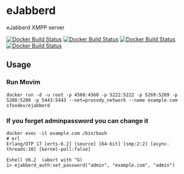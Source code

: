 # eJabberd

eJabberd XMPP server

[![Docker Build Status](https://img.shields.io/docker/build/sfoxdev/ejabberd.svg?style=flat-square)]()
[![Docker Build Status](https://img.shields.io/docker/automated/sfoxdev/ejabberd.svg?style=flat-square)]()
[![Docker Build Status](https://img.shields.io/docker/pulls/sfoxdev/ejabberd.svg?style=flat-square)]()
[![Docker Build Status](https://img.shields.io/docker/stars/sfoxdev/ejabberd.svg?style=flat-square)]()

## Usage

### Run Movim
```
docker run -d -u root -p 4560:4560 -p 5222:5222 -p 5269:5269 -p 5280:5280 -p 5443:5443 --net=prosody_network --name example.com sfoxdev/ejabberd
```

### If you forget adminpassword you can change it
```
docker exec -it example.com /bin/bash
# erl
Erlang/OTP 17 [erts-6.2] [source] [64-bit] [smp:2:2] [async-threads:10] [kernel-poll:false]

Eshell V6.2  (abort with ^G)
1> ejabberd_auth:set_password("admin", "example.com", "admin")
```
